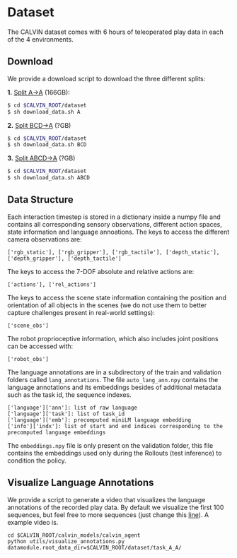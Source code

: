 # Dataset
The CALVIN dataset comes with 6 hours of teleoperated play data in each of the 4 environments.

## Download

We provide a download script to download the three different splits:

**1.** [Split A->A](http://calvin.cs.uni-freiburg.de/dataset/task_A_A.zip) (166GB):
```bash
$ cd $CALVIN_ROOT/dataset
$ sh download_data.sh A
```
**2.** [Split BCD->A](http://calvin.cs.uni-freiburg.de/dataset/task_BCD_A.zip) (?GB)
```bash
$ cd $CALVIN_ROOT/dataset
$ sh download_data.sh BCD
```
**3.** [Split ABCD->A](http://calvin.cs.uni-freiburg.de/dataset/task_ABCD_A.zip) (?GB)
```bash
$ cd $CALVIN_ROOT/dataset
$ sh download_data.sh ABCD
```
## Data Structure
Each interaction timestep is stored in a dictionary inside a numpy file and contains all corresponding sensory observations, different action spaces, state information and language annoations.
The keys to access the different camera observations are:
```
['rgb_static'], ['rgb_gripper'], ['rgb_tactile'], ['depth_static'], ['depth_gripper'], ['depth_tactile']
```
The keys to access the 7-DOF absolute and relative actions are:
```
['actions'], ['rel_actions']
```
The keys to access the scene state information containing the position and orientation of all objects in the scenes
(we do not use them to better capture challenges present in real-world settings):
```
['scene_obs']
```
The robot proprioceptive information, which also includes joint positions can be accessed with:
```
['robot_obs']
```
The language annotations are in a subdirectory of the train and validation folders called `lang_annotations`.
The file `auto_lang_ann.npy` contains the language annotations and its embeddings besides of additional metadata such as the task id, the sequence indexes.
```
['language']['ann']: list of raw language
['language']['task']: list of task_id
['language']['emb']: precomputed miniLM language embedding
['info']['indx']: list of start and end indices corresponding to the precomputed language embeddings
```
The `embeddings.npy` file is only present on the validation folder, this file contains the embeddings used only during the Rollouts (test inference) to condition the policy.

## Visualize Language Annotations
We provide a script to generate a video that visualizes the language annotations of the recorded play data.
By default we visualize the first 100 sequences, but feel free to more sequences (just change this [line](https://github.com/mees/calvin/blob/main/calvin_models/calvin_agent/utils/visualize_annotations.py#L57)).
A example video is.
```
cd $CALVIN_ROOT/calvin_models/calvin_agent
python utils/visualize_annotations.py datamodule.root_data_dir=$CALVIN_ROOT/dataset/task_A_A/
```
